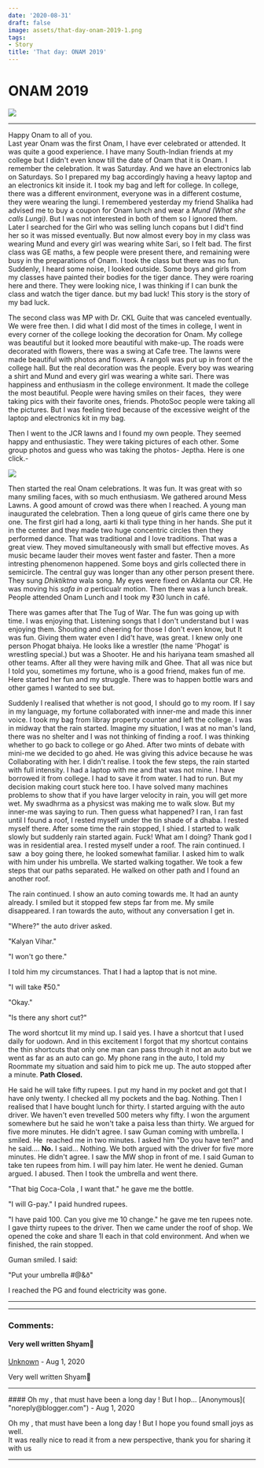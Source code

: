 ```yaml
---
date: '2020-08-31'
draft: false
image: assets/that-day-onam-2019-1.png
tags:
- Story
title: 'That day: ONAM 2019'
---
```

ONAM 2019
=========

  

[![](https://1.bp.blogspot.com/-8-ECeJv7Ibs/X0oaJGxFQWI/AAAAAAAAEWc/7J7bppp8dXE9Ptho0lMvs4HrSCivJIlwACLcBGAsYHQ/w640-h314/onam.png)](https://1.bp.blogspot.com/-8-ECeJv7Ibs/X0oaJGxFQWI/AAAAAAAAEWc/7J7bppp8dXE9Ptho0lMvs4HrSCivJIlwACLcBGAsYHQ/s714/onam.png)

  

* * *

Happy Onam to all of you.  
Last year Onam was the first Onam, I have ever celebrated or attended. It was quite a good experience. I have many South-Indian friends at my college but I didn't even know till the date of Onam that it is Onam. I remember the celebration. It was Saturday. And we have an electronics lab on Saturdays. So I prepared my bag accordingly having a heavy laptop and an electronics kit inside it. I took my bag and left for college. In college, there was a different environment, everyone was in a different costume, they were wearing the lungi. I remembered yesterday my friend Shalika had advised me to buy a coupon for Onam lunch and wear a _Mund (What she calls Lungi)_. But I was not interested in both of them so I ignored them. Later I searched for the Girl who was selling lunch copans but I did't find her so it was missed eventually. But now almost every boy in my class was wearing Mund and every girl was wearing white Sari, so I felt bad. The first class was GE maths, a few people were present there, and remaining were busy in the preparations of Onam. I took the class but there was no fun. Suddenly, I heard some noise, I looked outside. Some boys and girls from my classes have painted their bodies for the tiger dance. They were roaring here and there. They were looking nice, I was thinking if I can bunk the class and watch the tiger dance. but my bad luck! This story is the story of my bad luck. 

The second class was MP with Dr. CKL Guite that was canceled eventually. We were free then. I did what I did most of the times in college, I went in every corner of the college looking the decoration for Onam. My college was beautiful but it looked more beautiful with make-up. The roads were decorated with flowers, there was a swing at Cafe tree. The lawns were made beautiful with photos and flowers. A rangoli was put up in front of the college hall. But the real decoration was the people. Every boy was wearing a shirt and Mund and every girl was wearing a white sari. There was happiness and enthusiasm in the college environment. It made the college the most beautiful. People were having smiles on their faces,  they were taking pics with their favorite ones, friends. PhotoSoc people were taking all the pictures. But I was feeling tired because of the excessive weight of the laptop and electronics kit in my bag.

Then I went to the JCR lawns and I found my own people. They seemed happy and enthusiastic. They were taking pictures of each other. Some group photos and guess who was taking the photos- Jeptha. Here is one click.-

[![](https://1.bp.blogspot.com/-e7VmMsdvDc8/X0salifeNrI/AAAAAAAAEW0/GkxTTVHDX1cRvupT9P6yyO-2T0PvdBa3QCLcBGAsYHQ/s640/IMG_0034-2.jpg)](https://1.bp.blogspot.com/-e7VmMsdvDc8/X0salifeNrI/AAAAAAAAEW0/GkxTTVHDX1cRvupT9P6yyO-2T0PvdBa3QCLcBGAsYHQ/s2048/IMG_0034-2.jpg)

Then started the real Onam celebrations. It was fun. It was great with so many smiling faces, with so much enthusiasm. We gathered around Mess Lawns. A good amount of crowd was there when I reached. A young man inaugurated the celebration. Then a long queue of girls came there one by one. The first girl had a long, aarti ki thali type thing in her hands. She put it in the center and they made two huge concentric circles then they performed dance. That was traditional and I love traditions. That was a great view. They moved simultaneously with small but effective moves. As music became lauder their moves went faster and faster. Then a more intresting phenomenon happened. Some boys and girls collected there in semicircle. The central guy was longer than any other person present there. They sung _Dhiktiktna_ wala song. My eyes were fixed on Aklanta our CR. He was moving his _safa in a_ perticualr motion. Then there was a lunch break. People attended Onam Lunch and I took my ₹30 lunch in café. 

There was games after that The Tug of War. The fun was going up with time. I was enjoying that. Listening songs that I don't understand but I was enjoying them. Shouting and cheering for those I don't even know, but It was fun. Giving them water even I did't have, was great. I knew only one person Phogat bhaiya. He looks like a wrestler (the name 'Phogat' is wrestling special.) but was a Shooter. He and his hariyana team smashed all other teams. After all they were having milk and Ghee. That all was nice but I told you, sometimes my fortune, who is a good friend, makes fun of me. Here started her fun and my struggle. There was to happen bottle wars and other games I wanted to see but. 

Suddenly I realised that whether is not good, I should go to my room. If I say in my language, my fortune collaborated with inner-me and made this inner voice. I took my bag from libray property counter and left the college. I was in midway that the rain started. Imagine my situation, I was at no man's land, there was no shelter and I was not thinking of finding a roof. I was thinking whether to go back to college or go Ahed. After two mints of debate with mini-me we decided to go ahed. He was giving this advice because he was Collaborating with her. I didn't realise. I took the few steps, the rain started with full intensity. I had a laptop with me and that was not mine. I have borrowed it from college. I had to save it from water. I had to run. But my decision making court stuck here too. I have solved many machines problems to show that if you have larger velocity in rain, you will get more wet. My swadhrma as a physicst was making me to walk slow. But my inner-me was saying to run. Then guess what happened? I ran, I ran fast until I found a roof, I rested myself under the tin shade of a dhaba. I rested myself there. After some time the rain stopped, I shied. I started to walk slowly but suddenly rain started again. Fuck! What am I doing? Thank god I was in residential area. I rested myself under a roof. The rain continued. I saw  a boy going there, he looked somewhat familiar. I asked him to walk with him under his umbrella. We started walking togather. We took a few steps that our paths separated. He walked on other path and I found an another roof. 

The rain continued. I show an auto coming towards me. It had an aunty already. I smiled but it stopped few steps far from me. My smile disappeared. I ran towards the auto, without any conversation I get in. 

"Where?" the auto driver asked. 

"Kalyan Vihar."

"I won't go there."

I told him my circumstances. That I had a laptop that is not mine. 

"I will take ₹50."

"Okay." 

"Is there any short cut?"

The word shortcut lit my mind up. I said yes. I have a shortcut that I used daily for uodown. And in this excitement I forgot that my shortcut contains the thin shortcuts that only one man can pass through it not an auto but we went as far as an auto can go. My phone rang in the auto, I told my Roommate my situation and said him to pick me up. The auto stopped after a minute. **Path Closed.** 

He said he will take fifty rupees. I put my hand in my pocket and got that I have only twenty. I checked all my pockets and the bag. Nothing. Then I realised that I have bought lunch for thirty. I started arguing with the auto driver. We haven't even trevelled 500 meters why fifty. I won the argument somewhere but he said he won't take a paisa less than thirty. We argued for five more minutes. He didn't agree. I saw Guman coming with umbrella. I smiled. He  reached me in two minutes. I asked him "Do you have ten?" and he said.... **No.** I said... Nothing. We both argued with the driver for five more minutes. He didn't agree. I saw the MW shop in front of me. I said Guman to take ten rupees from him. I will pay him later. He went he denied. Guman argued. I abused. Then I took the umbrella and went there. 

"That big Coca-Cola , I want that." he gave me the bottle. 

"I will G-pay." I paid hundred rupees. 

"I have paid 100. Can you give me 10 change." he gave me ten rupees note. I gave thirty rupees to the driver. Then we came under the roof of shop. We opened the coke and share 1l each in that cold environment. And when we finished, the rain stopped. 

Guman smiled. I said:

"Put your umbrella #@&ð"

I reached the PG and found electricity was gone. 

  
  

  

* * *
---
### Comments:
#### Very well written Shyam💛
[Unknown](https://www.blogger.com/profile/15867414375710236673 "noreply@blogger.com") - <time datetime="2020-08-31T10:06:00.417+05:30">Aug 1, 2020</time>

Very well written Shyam💛
<hr />
#### Oh my , that must have been a long day ! But I hop...
[Anonymous]( "noreply@blogger.com") - <time datetime="2020-08-31T10:15:30.389+05:30">Aug 1, 2020</time>

Oh my , that must have been a long day ! But I hope you found small joys as well.  
It was really nice to read it from a new perspective, thank you for sharing it with us
<hr />
